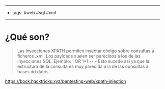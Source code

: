 ------------------------------
- tags: #web #sql #xml 
------------------------------------
# ¿Qué son?
> Las inyecciones XPATH permiten inyectar código sobre consultas a ficheros .xml. Los payloads suelen ser parecidos a los de las inyecciones SQL. Ejemplo:
> 	' OR 1=1 -- -
> Esto sucede así ya que la estructura de la consulta es muy parecida a la de las consultas a bases dd datos.

https://book.hacktricks.xyz/pentesting-web/xpath-injection
